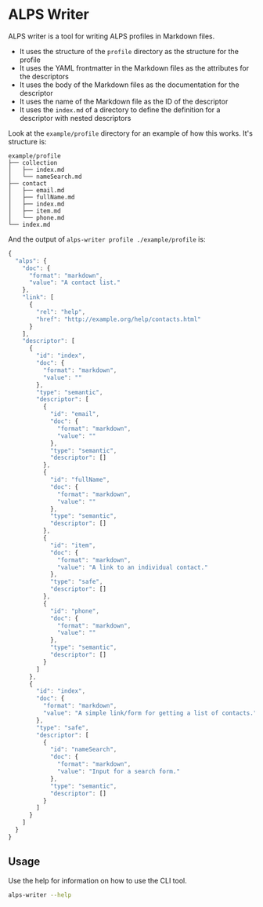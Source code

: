 # ALPS Writer

ALPS writer is a tool for writing ALPS profiles in Markdown files.

- It uses the structure of the `profile` directory as the structure for the profile
- It uses the YAML frontmatter in the Markdown files as the attributes for the descriptors
- It uses the body of the Markdown files as the documentation for the descriptor
- It uses the name of the Markdown file as the ID of the descriptor
- It uses the `index.md` of a directory to define the definition for a descriptor with nested descriptors

Look at the `example/profile` directory for an example of how this works. It's structure is:

```
example/profile
├── collection
│   ├── index.md
│   └── nameSearch.md
├── contact
│   ├── email.md
│   ├── fullName.md
│   ├── index.md
│   ├── item.md
│   └── phone.md
└── index.md
```

And the output of `alps-writer profile ./example/profile` is:

```js
{
  "alps": {
    "doc": {
      "format": "markdown",
      "value": "A contact list."
    },
    "link": [
      {
        "rel": "help",
        "href": "http://example.org/help/contacts.html"
      }
    ],
    "descriptor": [
      {
        "id": "index",
        "doc": {
          "format": "markdown",
          "value": ""
        },
        "type": "semantic",
        "descriptor": [
          {
            "id": "email",
            "doc": {
              "format": "markdown",
              "value": ""
            },
            "type": "semantic",
            "descriptor": []
          },
          {
            "id": "fullName",
            "doc": {
              "format": "markdown",
              "value": ""
            },
            "type": "semantic",
            "descriptor": []
          },
          {
            "id": "item",
            "doc": {
              "format": "markdown",
              "value": "A link to an individual contact."
            },
            "type": "safe",
            "descriptor": []
          },
          {
            "id": "phone",
            "doc": {
              "format": "markdown",
              "value": ""
            },
            "type": "semantic",
            "descriptor": []
          }
        ]
      },
      {
        "id": "index",
        "doc": {
          "format": "markdown",
          "value": "A simple link/form for getting a list of contacts."
        },
        "type": "safe",
        "descriptor": [
          {
            "id": "nameSearch",
            "doc": {
              "format": "markdown",
              "value": "Input for a search form."
            },
            "type": "semantic",
            "descriptor": []
          }
        ]
      }
    ]
  }
}
```

## Usage

Use the help for information on how to use the CLI tool.

```sh
alps-writer --help
```

